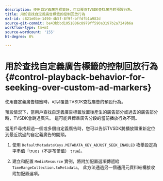 ```yaml
---
description: 使用自定義廣告標籤時，可以覆蓋TVSDK查找廣告的預設行為。
title: 用於查找自定義廣告標籤的控制回放行為
exl-id: c821e0be-1490-4b5f-8f9f-bffdfb1a982d
source-git-commit: be43bbbd1051886c8979ff590a3197b2a7249b6a
workflow-type: tm+mt
source-wordcount: '155'
ht-degree: 0%

---
```


# 用於查找自定義廣告標籤的控制回放行為{#control-playback-behavior-for-seeking-over-custom-ad-markers}

使用自定義廣告標籤時，可以覆蓋TVSDK查找廣告的預設行為。

預設情況下，當用戶查找自定義廣告標籤放置後產生的廣告部分或過去的廣告部分時，TVSDK會跳過廣告。 這可能與標準廣告分段的當前播放行為不同。

當用戶尋找超過一個或多個自定義廣告時，您可以告訴TVSDK將播放頭重新定位到最近跳過的自定義廣告的開頭。

1. 使用 `DefaultMetadataKeys.METADATA_KEY_ADJUST_SEEK_ENABLED` 枚舉設定為字串值「true」（不是布爾值） `true`)。

1. 建立和配置 `MediaResource` 實例，將附加配置選項傳遞給 `TimeRangeCollection.toMetadata`。 此方法通過另一個通用元資料結構接收附加配置選項。
